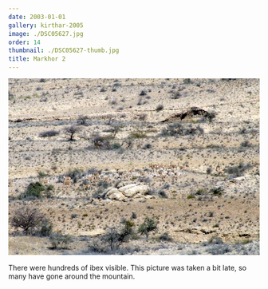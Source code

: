 ```yaml
---
date: 2003-01-01
gallery: kirthar-2005
image: ./DSC05627.jpg
order: 14
thumbnail: ./DSC05627-thumb.jpg
title: Markhor 2
---
```


![Markhor 2](./DSC05627.jpg)

There were hundreds of ibex visible. This picture was taken a bit late, so many have gone around the mountain.